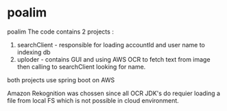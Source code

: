 # poalim
poalim
The code contains 2 projects :

1. searchClient - responsible for loading accountId and user name to indexing db
2. uploder - contains GUI and using AWS OCR to fetch text from image then calling to searchClient looking for name.

both projects use spring boot on AWS 

Amazon Rekognition was chossen since all OCR JDK's do requier loading a file from local FS which is not possible 
in cloud environment.



